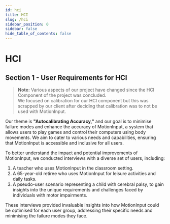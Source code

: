 ```yaml
---
id: hci
title: HCI
slug: /hci
sidebar_position: 0
sidebar: false
hide_table_of_contents: false
---
```


# HCI

## Section 1 - User Requirements for HCI

> **Note:** Various aspects of our project have changed since the HCI Component of the project was concluded.  
> We focused on calibration for our HCI component but this was scrapped by our client after deciding that calibration was to not be used with MotionInput.

Our theme is **"Autocalibrating Accuracy,"** and our goal is to minimise failure modes and enhance the accuracy of MotionInput, a system that allows users to play games and control their computers using body movements. We aim to cater to various needs and capabilities, ensuring that MotionInput is accessible and inclusive for all users.

To better understand the impact and potential improvements of MotionInput, we conducted interviews with a diverse set of users, including:

1. A teacher who uses MotionInput in the classroom setting.
2. A 65-year-old retiree who uses MotionInput for leisure activities and daily tasks.
3. A pseudo-user scenario representing a child with cerebral palsy, to gain insights into the unique requirements and challenges faced by individuals with motor impairments.

These interviews provided invaluable insights into how MotionInput could be optimised for each user group, addressing their specific needs and minimising the failure modes they face.
